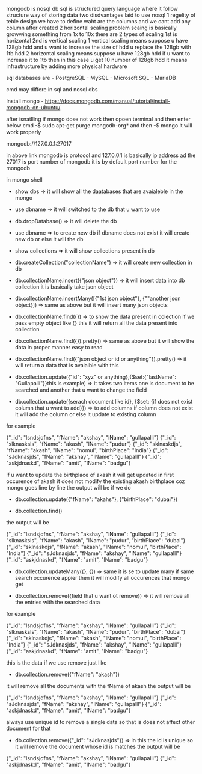 mongodb is nosql db 
sql is structured query language where it follow structure way of storing data
two disdvantages laid to use nosql
1 regelity of teble design we have to define waht are the columns and we cant add any column after created 
2 horizontal scaling problem scaing is basically growwing something from 1x to 10x there are 2 types of scaling 1st is horizontal 2nd is vertical scaling 
1 vertical scaling means suppose u have 128gb hdd and u want to increase the size of hdd u replace the 128gb with 1tb hdd
2 horizontal scaling means suppose u have 128gb hdd if u want to increase it to 1tb then in this case u get 10 number of 128gb hdd it means infrastructure by adding more physical hardware

sql databases are - PostgreSQL - MySQL - Microsoft SQL - MariaDB

cmd may differe in sql and nosql dbs 

Install mongo - https://docs.mongodb.com/manual/tutorial/install-mongodb-on-ubuntu/

after isnatlling if mongo dose not work then opoen terminal and then enter below cmd
-$ sudo apt-get purge mongodb-org*
and then
-$ mongo
it will work properly

mongodb://127.0.0.1:27017

in above link mongodb is protocol and 127.0.0.1 is basically ip address ad the 27017  is port number of mongodb it is by default port number for the mongodb

in mongo shell

- show dbs => it will show all the daatabases that are avaialeble in the mongo

- use dbname => it will switched to the db that u want to use

- db.dropDatabase() => it will delete the db

- use dbname => to create new db if dbname does not exist it will create new db or else it  will the db

- show collections => it will show collections present in db

- db.createCollection("collectionName") => it will create new collection in db

- db.collectionName.insert({"json object"}) => it will insert data into db collection it is basically take json object

- db.collectionName.insertMany([{"1st json object"}, {""another json object}]) => same as above but it will insert many json objects 

- db.collectionName.find({}) => to show the data present in colection if we pass empty object like {} this it will return all the data present into collection

- db.collectionName.find({}).pretty() => same as above but it will show the data in proper manner easy to read 

- db.collectionName.find({"json object or id or anything"}).pretty() => it will return a data that is avaialble with this 


- db.collection.update({"id": "xyz" or anything},{$set:{"lastName": "Gullapalli"}}this is example) => it takes two items one is document to be searched and another that u want to change the field


- db.collection.update({serach document like id}, {$set: {if does not exist column that u want to add}}) => to add columns if column does not exist it will add the column or else it update to existing column 


for example  

{"_id": "lsndsjdfns", "fName": "akshay", "lName": "gullapalll"}
{"_id": "slknasksls", "fName": "akash", "lName": "pudur"}
{"_id": "sklnaskdjs", "fName": "akash", "lName": "nomul", "birthPlace": "India"}
{"_id": "sJdknasjds", "fName": "akshay", "lName": "gullapalll"}
{"_id": "askjdnaskd", "fName": "amit", "lName": "badgu"}


if u want to update the birthplace of akash it will get updated in first occurence of akash it does not modify the existing akash birthplace coz mongo goes line by line the output  will be  if we do

- db.collection.update({"fName": "akahs"}, {"birthPlace": "dubai"})

- db.collection.find()

the output will be

{"_id": "lsndsjdfns", "fName": "akshay", "lName": "gullapalll"}
{"_id": "slknasksls", "fName": "akash", "lName": "pudur", "birthPlace": "dubai"}
{"_id": "sklnaskdjs", "fName": "akash", "lName": "nomul", "birthPlace": "India"}
{"_id": "sJdknasjds", "fName": "akshay", "lName": "gullapalll"}
{"_id": "askjdnaskd", "fName": "amit", "lName": "badgu"}


- db.collection.updateMany({}, {}) => same it is se to update many if same search occurence appier then it will modify all occurences that mongo get 



- db.collection.remove({field that u want ot remove}) => it will remove all the entries with the searched data 

for example 

{"_id": "lsndsjdfns", "fName": "akshay", "lName": "gullapalll"}
{"_id": "slknasksls", "fName": "akash", "lName": "pudur", "birthPlace": "dubai"}
{"_id": "sklnaskdjs", "fName": "akash", "lName": "nomul", "birthPlace": "India"}
{"_id": "sJdknasjds", "fName": "akshay", "lName": "gullapalll"}
{"_id": "askjdnaskd", "fName": "amit", "lName": "badgu"}

this is the data if we use remove just like

- db.collection.remove({"fName": "akash"})

it will remove all the documents with the fName of akash the output will be

{"_id": "lsndsjdfns", "fName": "akshay", "lName": "gullapalll"}
{"_id": "sJdknasjds", "fName": "akshay", "lName": "gullapalll"}
{"_id": "askjdnaskd", "fName": "amit", "lName": "badgu"}


always use unique id to remove a single data so that is does not affect other document for that 

- db.collection.remove({"_id": "sJdknasjds"}) => in this the id is unique so it will remove the document whose id is matches the output will be


{"_id": "lsndsjdfns", "fName": "akshay", "lName": "gullapalll"}
{"_id": "askjdnaskd", "fName": "amit", "lName": "badgu"}




